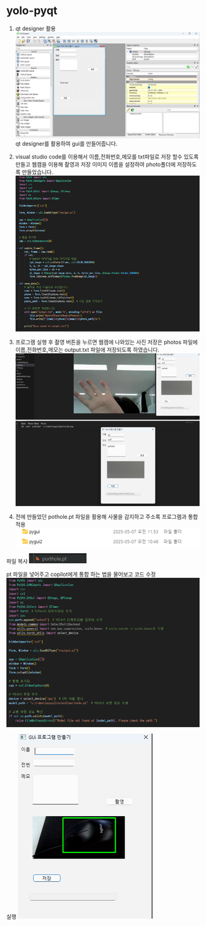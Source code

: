 # yolo-pyqt

1. qt designer 활용
![이미지](1.png)
qt designer를 활용하여 gui를 만들어줍니다.

2. visual studio code를 이용해서 이름,전화번호,메모를 txt파일로 저장 할수 있도록 만들고 웹캠을 이용해 촬영과 저장 이미지 이름을 설정하여 photo폴더에 저장하도록 만들었습니다.
![이미지](2.png)

3. 프로그램 실행 후 촬영 버튼을 누르면 웹캠에 나와있는 사진 저장은 photos 파일에 이름,전화번호,메모는 output.txt 파일에 저장되도록 하였습니다.
![이미지](3.png)
![이미지](4.png)

4. 전에 만들었던 pothole.pt 파일을 활용해 사물을 감지하고 주소록 프로그램과 통합 적용
![이미지](5.png)

파일 복사
![이미지](6.png)

pt 파일을 넣어주고 copilot에게 통합 하는 법을 물어보고 코드 수정
![이미지](7.png)

실행
![이미지](8.png)


